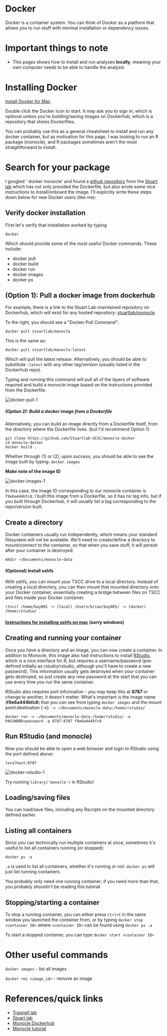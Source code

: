 # Docker

Docker is a container system. You can think of Docker as a platform that allows you to run stuff with 
minimal installation or dependency issues. 

# Important things to note

- This pages shows how to install and run analyses **locally**, meaning your own computer 
needs to be able to handle the analysis

# Installing Docker

[Install Docker for Mac](https://docs.docker.com/docker-for-mac/install/)

Double click the Docker icon to start. It may ask you to sign in, which is optional unless you're 
building/saving images on Dockerhub, which is a repository that stores Dockerfiles. 

You can probably use this as a general cheatsheet to install and run any docker container, 
but as motivation for this page, I was looking to run an R package (monocle), and R packages 
sometimes aren't the most straightforward to install. 

# Search for your package

I googled ' docker monocle' and found a 
[github repository](https://github.com/Stuartlab-UCSC/monocle-docker) 
from the [Stuart lab](https://jstuart.soe.ucsc.edu/) which has not only provided the Dockerfile, 
but also wrote some nice instructions to install/onboard the image. I'll explicitly write these steps 
down below for new Docker users (like me):

## Verify docker installation

First let's verify that installation worked by typing

```
docker
```

Which should provide some of the most useful Docker commands. These include:
- docker pull 
- docker build
- docker run
- docker images
- docker ps


## (Option 1): Pull a docker image from dockerhub 

For example, there is a link to the Stuart Lab-maintained repository 
on Dockerhub, which will exist for any hosted repository: [stuartlab/monocle](stuartlab/monocle)

To the right, you should see a "Docker Pull Command":

```docker pull stuartlab/monocle```

This is the same as:

```docker pull stuartlab/monocle:latest```


Which will pull the latest release. Alternatively, you should be able to substitute ```:latest``` 
with any other tag/version (usually listed in the Dockerhub repo).

Typing and running this command will pull all of the layers of software required and 
build a monocle image based on the instructions provided from the Dockerfile. 

![docker-pull-1](http://byee4.github.io/img/docker-pull-example-1.png)

##### (Option 2): Build a docker image from a Dockerfile

Alternatively, you can build an image directly from a Dockerfile itself, 
from the directory where the Dockerfile lives. 
(but I'd recommend Option 1):

```
git clone https://github.com/Stuartlab-UCSC/monocle-docker
cd monocle-docker
docker build .
```

Whether through (1) or (2), upon success, you should be able to see the image built by typing: 
```docker images```

**Make note of the image ID**

![docker-images-1](http://byee4.github.io/img/docker-images-example-1.png)

In this case, the image ID corresponding to our monocle container is ```f9e6a444bfc8```. I built this 
image from a Dockerfile, so it has no tag info, but if you built through Dockerhub, it will usually 
list a tag corresponding to the repo/version built.

## Create a directory

Docker containers usually run independently, which means your standard filesystem will not be available. 
We'll need to create/define a directory to mount/connect to the container, so that when you save stuff, it will 
persist after your container is destroyed. 

```mkdir ~/Documents/monocle-data```

#### (Optional) Install sshfs

With sshfs, you can mount your TSCC drive to a local directory. Instead of creating a local directory,
you can then mount that mounted directory onto your Docker container, essentially creating a bridge 
between files on TSCC and files inside your Docker container. 

```(tscc) /home/bay001 -> (local) /Users/brian/bay001/ -> (docker) /home/rstudio/ ```

#### [Instructions for installing sshfs on mac](http://byee4.github.io/sshfs) (sorry windows)

## Creating and running your container

Once you have a directory and an image, you can now create a container. In addition to Monocle, 
this image also had instructions to install [RStudio](https://www.rstudio.com/), which is a nice interface for R, but 
requires a username/password (pre-defined initially as rstudio/rstudio, although you'll have to 
create a new password). This information usually gets destroyed when your container gets destroyed, 
so just create any new password at the start that you can use every time you run the same container. 

RStudio also requires port information - you may keep this at **8787** or change to another, it doesn't 
matter. What's important is the image name (**f9e6a444bfc8**) that you can see from typing ```docker images```
and the mount point:destination (-v): ```-v ~/Documents/monocle-data:/home/rstudio/```

```docker run -v ~/Documents/monocle-data:/home/rstudio/ -e PASSWORD=password -p 8787:8787 f9e6a444bfc8```

## Run RStudio (and monocle)

Now you should be able to open a web browser and login to RStudio using the port defined above:

```localhost:8787```

![docker-rstudio-1](http://byee4.github.io/img/rstudio-example-2.png)

Try running ```library('monocle')``` in RStudio!

## Loading/saving files

You can load/save files, including any Rscripts on the mounted directory defined earlier. 

## Listing all containers 

Since you can technically run multiple containers at once, sometimes it's useful to list all containers 
running (or stopped):

```docker ps -a```

```-a``` is used to list all containers, whether it's running or not. ```docker ps``` will just list running containers.

You probably only need one running container; if you need more than that, you probably shouldn't be reading this tutorial

## Stopping/starting a container

To stop a running container, you can either press ```Ctrl+C``` in the same window you launched the container 
from, or by typing ```docker stop <container ID>``` where ```<container ID>``` can be found using ```docker ps -a```

To start a stopped container, you can type ```docker start <container ID>```

# Other useful commands

```docker images``` - list all images

```docker rmi <image_id>``` - remove an image

# References/quick links

- [Trapnell lab](http://cole-trapnell-lab.github.io/)
- [Stuart lab](https://jstuart.soe.ucsc.edu/)
- [Monocle Dockerhub](https://hub.docker.com/r/stuartlab/monocle/)
- [Monocle tutorial](http://cole-trapnell-lab.github.io/monocle-release/docs/#recommended-analysis-protocol)
